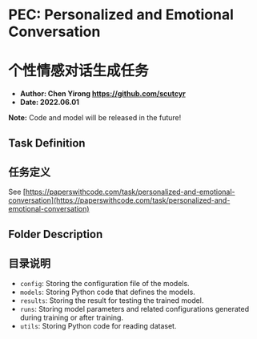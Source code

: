 # PEC: Personalized and Emotional Conversation 
# 个性情感对话生成任务
* **Author: Chen Yirong <https://github.com/scutcyr>**
* **Date: 2022.06.01**

**Note:** Code and model will be released in the future!

## Task Definition
## 任务定义
See [https://paperswithcode.com/task/personalized-and-emotional-conversation](https://paperswithcode.com/task/personalized-and-emotional-conversation)


## Folder Description
## 目录说明
* ```config```: Storing the configuration file of the models.
* ```models```: Storing Python code that defines the models.
* ```results```: Storing the result for testing the trained model.
* ```runs```: Storing model parameters and related configurations generated during training or after training.
* ```utils```: Storing Python code for reading dataset.
